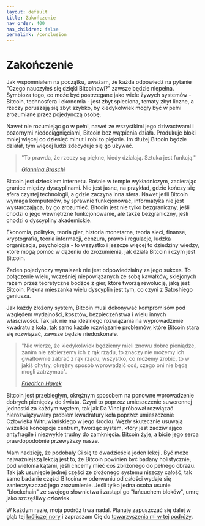 ```yaml
---
layout: default
title: Zakończenie
nav_order: 400
has_children: false
permalink: /conclusion
---
```


# Zakończenie

Jak wspomniałem na początku, uważam, że każda odpowiedź na pytanie "Czego nauczyłeś się dzięki Bitcoinowi?" zawsze będzie niepełna. Symbioza tego, co może być postrzegane jako wiele żywych systemów - Bitcoin, technosfera i ekonomia - jest zbyt spleciona, tematy zbyt liczne, a rzeczy poruszają się zbyt szybko, by kiedykolwiek mogły być w pełni zrozumiane przez pojedynczą osobę.

Nawet nie rozumiejąc go w pełni, nawet ze wszystkimi jego dziwactwami i pozornymi niedociągnięciami, Bitcoin bez wątpienia działa. Produkuje bloki mniej więcej co dziesięć minut i robi to pięknie. Im dłużej Bitcoin będzie działał, tym więcej ludzi zdecyduje się go używać.

> "To prawda, że rzeczy są piękne, kiedy działają. Sztuka jest funkcją."
>
> *[Giannina Braschi](https://en.wikipedia.org/wiki/Empire_of_Dreams_(poetry_collection))*

Bitcoin jest dzieckiem internetu. Rośnie w tempie wykładniczym, zacierając granice między dyscyplinami. Nie jest jasne, na przykład, gdzie kończy się sfera czystej technologii, a gdzie zaczyna inna sfera. Nawet jeśli Bitcoin wymaga komputerów, by sprawnie funkcjonować, informatyka nie jest wystarczająca, by go zrozumieć. Bitcoin jest nie tylko bezgraniczny, jeśli chodzi o jego wewnętrzne funkcjonowanie, ale także bezgraniczny, jeśli chodzi o dyscypliny akademickie.

Ekonomia, polityka, teoria gier, historia monetarna, teoria sieci, finanse, kryptografia, teoria informacji, cenzura, prawo i regulacje, ludzka organizacja, psychologia - to wszystko i jeszcze więcej to dziedziny wiedzy, które mogą pomóc w dążeniu do zrozumienia, jak działa Bitcoin i czym jest Bitcoin.

Żaden pojedynczy wynalazek nie jest odpowiedzialny za jego sukces. To połączenie wielu, wcześniej niepowiązanych ze sobą kawałków, sklejonych razem przez teoretyczne bodźce z gier, które tworzą rewolucję, jaką jest Bitcoin. Piękna mieszanka wielu dyscyplin jest tym, co czyni z Satoshiego geniusza.

Jak każdy złożony system, Bitcoin musi dokonywać kompromisów pod względem wydajności, kosztów, bezpieczeństwa i wielu innych właściwości. Tak jak nie ma idealnego rozwiązania na wyprowadzenie kwadratu z koła, tak samo każde rozwiązanie problemów, które Bitcoin stara się rozwiązać, zawsze będzie niedoskonałe.

> "Nie wierzę, że kiedykolwiek będziemy mieli znowu dobre pieniądze, zanim nie zabierzemy ich z rąk rządu, to znaczy nie możemy ich gwałtownie zabrać z rąk rządu, wszystko, co możemy zrobić, to w jakiś chytry, okrężny sposób wprowadzić coś, czego oni nie będą mogli zatrzymać".
> 
> *[Friedrich Hayek](https://www.youtube.com/watch?v=EYhEDxFwFRU&t=1124s)*

Bitcoin jest przebiegłym, okrężnym sposobem na ponowne wprowadzenie dobrych pieniędzy do świata. Czyni to poprzez umieszczenie suwerennej jednostki za każdym węzłem, tak jak Da Vinci próbował rozwiązać nierozwiązywalny problem kwadratury koła poprzez umieszczenie Człowieka Witruwiańskiego w jego środku. Węzły skutecznie usuwają wszelkie koncepcje centrum, tworząc system, który jest zadziwiająco antyfragile i niezwykle trudny do zamknięcia. Bitcoin żyje, a bicie jego serca prawdopodobnie przewyższy nasze.

Mam nadzieję, że podobały Ci się te dwadzieścia jeden lekcji. Być może najważniejszą lekcją jest to, że Bitcoin powinien być badany holistycznie, pod wieloma kątami, jeśli chcemy mieć coś zbliżonego do pełnego obrazu. Tak jak usunięcie jednej części ze złożonego systemu niszczy całość, tak samo badanie części Bitcoina w oderwaniu od całości wydaje się zanieczyszczać jego zrozumienie. Jeśli tylko jedna osoba usunie "blockchain" ze swojego słownictwa i zastąpi go "łańcuchem bloków", umrę jako szczęśliwy człowiek.

W każdym razie, moja podróż trwa nadal. Planuję zapuszczać się dalej w głąb tej [króliczej nory](https://21lessons.com/rabbithole) i zapraszam Cię do [towarzyszenia mi w tej podróży](https://www.patreon.com/dergigi).
